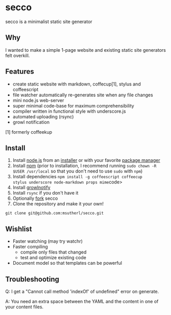 # secco

secco is a minimalist static site generator

## Why

I wanted to make a simple 1-page website and existing static site generators felt overkill.

## Features

- create static website with markdown, coffecup[1], stylus and coffeescript
- file watcher automatically re-generates site when any file changes
- mini node.js web-server
- super minimal code-base for maximum comprehensibility
- compiler written in functional style with underscore.js
- automated uploading (rsync)
- growl notification

[1] formerly coffeekup

## Install

1. Install [node.js](http://nodejs.org/) from an [installer](http://nodejs.org/#download) or with your favorite [package manager](https://github.com/joyent/node/wiki/Installing-Node.js-via-package-manager)
2. Install [npm](http://npmjs.org/) (prior to installation, I recommend running <code>sudo chown -R $USER /usr/local</code> so that you don't need to use <code>sudo</code> with <code>npm</code>)
3. Install dependencies <code>npm install -g coffeescript coffeecup stylus underscore node-markdown props mime</code>code>
4. Install [growlnotify](http://growl.info/extras.php)
5. Install <code>rsync</code> if you don't have it
6. Optionally [fork](https://github.com/msutherl/secco/fork_select) secco
7. Clone the repository and make it your own!

~~~
git clone git@github.com:msutherl/secco.git
~~~

## Wishlist

- Faster watching (may try watchr)
- Faster compiling
	- compile only files that changed
	- test and optimize existing code
- Document model so that templates can be powerful

## Troubleshooting

Q: I get a "Cannot call method 'indexOf' of undefined" error on generate.

A: You need an extra space between the YAML and the content in one of your content files.
